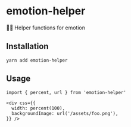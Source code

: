 # emotion-helper
👩‍🎤 Helper functions for emotion

## Installation

```
yarn add emotion-helper
```

## Usage

```
import { percent, url } from 'emotion-helper'

<div css={{
  width: percent(100),
  backgroundImage: url('/assets/foo.png'),
}} />
```
